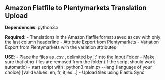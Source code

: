 Amazon Flatfile to Plentymarkets Translation Upload
---

**Dependencies**:
    python3.x

**Required**: 
    - Translations in the Amazon flatfile format saved as csv with only the last column headerline
    - Attribute Export from Plentymarkets
    - Variation Export from Plentymarkets with the variation attributes

**USE**:
    - Place the files as .csv , delimited by ';' into the Input Folder
    - Make sure that other files are removed from the folder (if the script should work automatic)
    - start script with : python3 main.py --lang {language of your choice}
        [valid values: en, fr, it, es ..]
    - Upload files using Elastic Sync
    
              
